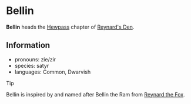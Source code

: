 # Bellin

**Bellin** heads the [Hewpass](../../../societies/esterfell-accord/hewpass.md) chapter of [Reynard's Den](../reynards-den.md).

## Information

- pronouns: zie/zir
- species: satyr
- languages: Common, Dwarvish

> [!TIP]
> Bellin is inspired by and named after Bellin the Ram from [Reynard the Fox](https://en.wikipedia.org/wiki/Reynard_the_Fox).
